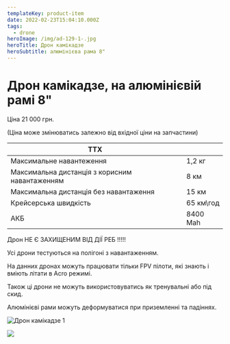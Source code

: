 ```yaml
---
templateKey: product-item
date: 2022-02-23T15:04:10.000Z
tags:
  - drone
heroImage: /img/ad-129-1-.jpg
heroTitle: Дрон камікадзе
heroSubtitle: алюмінієва рама 8"
---
```

# Дрон камікадзе, на алюмінієвій рамі 8"

Ціна 21 000 грн.

(Ціна може змінюватись залежно від вхідної ціни на запчастини)

| ТТХ                                            |           |
| ---------------------------------------------- | --------- |
| Максимальне навантеження                       | 1,2 кг    |
| Максимальна дистанція з корисним навантаженням | 8 км      |
| Максимальна дистанція без навантаження         | 15 км     |
| Крейсерська швидкість                          | 65 км\год |
| АКБ                                            | 8400 Mah  |

Дрон НЕ Є ЗАХИЩЕНИМ ВІД ДІЇ РЕБ !!!!!

Усі дрони тестуються на полігоні з навантаженням.

На данних дронах можуть працювати тільки FPV пілоти, які знають і вміють літати в Acro режимі.

Також ці дрони не можуть використовуватись як тренувальні або під скид.

Алюмінієві рами можуть деформуватися при приземленні та падіннях.

![Дрон камікадзе 1](/img/ad-001-1-.jpg)

![](/img/product_2_1.jpeg)